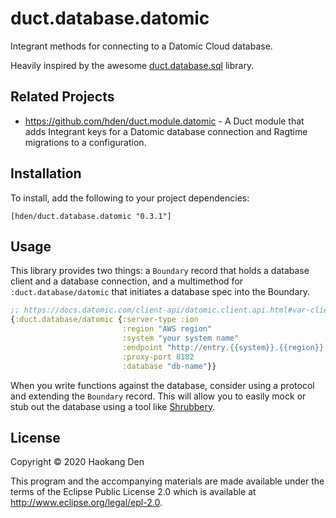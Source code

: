 # duct.database.datomic

Integrant methods for connecting to a Datomic Cloud database.

Heavily inspired by the awesome [duct.database.sql](https://github.com/duct-framework/database.sql) library.

## Related Projects

- https://github.com/hden/duct.module.datomic - A Duct module that adds Integrant keys for a Datomic database connection and Ragtime migrations to a configuration.

## Installation

To install, add the following to your project dependencies:

```
[hden/duct.database.datomic "0.3.1"]
```

## Usage

This library provides two things: a `Boundary` record that holds a database client and a database connection, and a multimethod for `:duct.database/datomic` that initiates a database spec into the Boundary.

```clojure
;; https://docs.datomic.com/client-api/datomic.client.api.html#var-client
{:duct.database/datomic {:server-type :ion
                         :region "AWS region"
                         :system "your system name"
                         :endpoint "http://entry.{{system}}.{{region}}.datomic.net:8182"
                         :proxy-port 8182
                         :database "db-name"}}
```

When you write functions against the database, consider using a protocol and extending the `Boundary` record. This will allow you to easily mock or stub out the database using a tool like [Shrubbery](https://github.com/bguthrie/shrubbery).

## License

Copyright © 2020 Haokang Den

This program and the accompanying materials are made available under the
terms of the Eclipse Public License 2.0 which is available at
http://www.eclipse.org/legal/epl-2.0.
